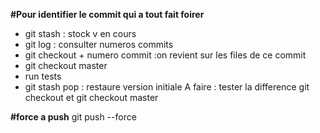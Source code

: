 <strong>#Pour identifier le commit qui a tout fait foirer </strong>
- git stash : stock v en cours
- git log : consulter numeros commits
- git checkout + numero commit :on revient sur les files de ce commit
- git checkout master
- run tests
- git stash pop : restaure version initiale
A faire : tester la difference git checkout et git checkout master

<strong>#force a push</strong>
git push --force

